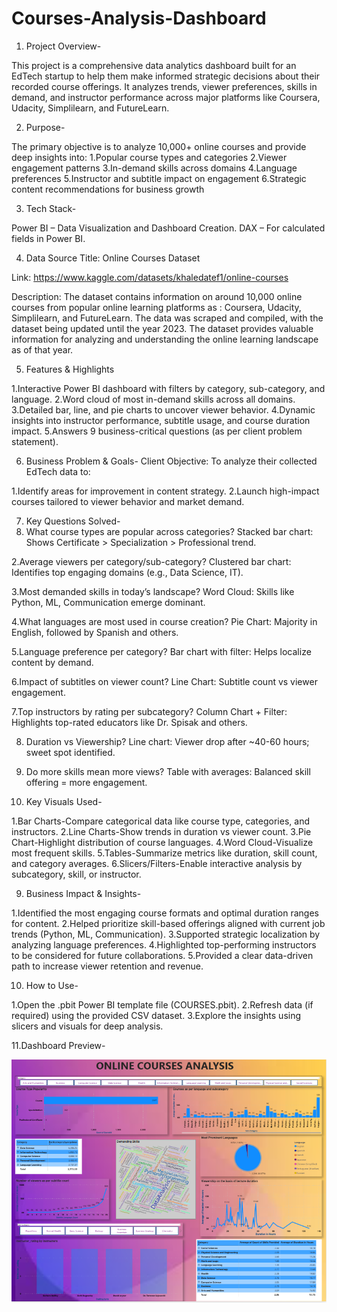 # Courses-Analysis-Dashboard

1.  Project Overview-
   
This project is a comprehensive data analytics dashboard built for an EdTech startup to help them make informed strategic decisions about their recorded course offerings. It analyzes trends, viewer preferences, skills in demand, and instructor performance across major platforms like Coursera, Udacity, Simplilearn, and FutureLearn.

2.  Purpose-
   
The primary objective is to analyze 10,000+ online courses and provide deep insights into:
1.Popular course types and categories
2.Viewer engagement patterns
3.In-demand skills across domains
4.Language preferences
5.Instructor and subtitle impact on engagement
6.Strategic content recommendations for business growth

3.  Tech Stack-
   
Power BI – Data Visualization and Dashboard Creation.
DAX – For calculated fields in Power BI.

4.  Data Source
Title: Online Courses Dataset

Link: https://www.kaggle.com/datasets/khaledatef1/online-courses

Description: The dataset contains information on around 10,000 online courses from popular online learning platforms as : Coursera, Udacity, Simplilearn, and FutureLearn. The data was scraped and compiled, with the dataset being updated until the year 2023. The dataset provides valuable information for analyzing and understanding the online learning landscape as of that year.

5.  Features & Highlights
   
1.Interactive Power BI dashboard with filters by category, sub-category, and language.
2.Word cloud of most in-demand skills across all domains.
3.Detailed bar, line, and pie charts to uncover viewer behavior.
4.Dynamic insights into instructor performance, subtitle usage, and course duration impact.
5.Answers 9 business-critical questions (as per client problem statement).

6.  Business Problem & Goals-
Client Objective:
To analyze their collected EdTech data to:

1.Identify areas for improvement in content strategy.
2.Launch high-impact courses tailored to viewer behavior and market demand.

7.  Key Questions Solved-
1. What course types are popular across categories?
Stacked bar chart: Shows Certificate > Specialization > Professional trend.

2.Average viewers per category/sub-category?
Clustered bar chart: Identifies top engaging domains (e.g., Data Science, IT).

3.Most demanded skills in today’s landscape?
Word Cloud: Skills like Python, ML, Communication emerge dominant.

4.What languages are most used in course creation?
Pie Chart: Majority in English, followed by Spanish and others.

5.Language preference per category?
Bar chart with filter: Helps localize content by demand.

6.Impact of subtitles on viewer count?
Line Chart: Subtitle count vs viewer engagement.

7.Top instructors by rating per subcategory?
Column Chart + Filter: Highlights top-rated educators like Dr. Spisak and others.

8.  Duration vs Viewership?
Line chart: Viewer drop after ~40-60 hours; sweet spot identified.

9.  Do more skills mean more views?
Table with averages: Balanced skill offering = more engagement.

8.  Key Visuals Used-

1.Bar Charts-Compare categorical data like course type, categories, and instructors.
2.Line Charts-Show trends in duration vs viewer count.
3.Pie Chart-Highlight distribution of course languages.
4.Word Cloud-Visualize most frequent skills.
5.Tables-Summarize metrics like duration, skill count, and category averages.
6.Slicers/Filters-Enable interactive analysis by subcategory, skill, or instructor.

9.  Business Impact & Insights-

1.Identified the most engaging course formats and optimal duration ranges for content.
2.Helped prioritize skill-based offerings aligned with current job trends (Python, ML, Communication).
3.Supported strategic localization by analyzing language preferences.
4.Highlighted top-performing instructors to be considered for future collaborations.
5.Provided a clear data-driven path to increase viewer retention and revenue.

10.  How to Use-
    
1.Open the .pbit Power BI template file (COURSES.pbit).
2.Refresh data (if required) using the provided CSV dataset.
3.Explore the insights using slicers and visuals for deep analysis.

11.Dashboard Preview-

![Dashboard](https://github.com/richadubeyess/Courses-Analysis-Dashboard/blob/main/Snapshot%20of%20dashboard.png?raw=true)
